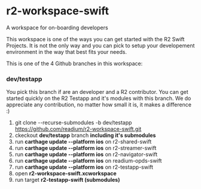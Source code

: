 # r2-workspace-swift
A workspace for on-boarding developers

This workspace is one of the ways you can get started with the R2 Swift Projects. It is not the only way and you can pick to setup your developement environment in the way that best fits your needs.

This is one of the 4 Github branches in this workspace:


### dev/testapp
You pick this branch if are an developer and a R2 contributor. You can get started quickly on the R2 Testapp and it's modules with this branch. We do appreciate any contribution, no matter how small it is, it makes a difference :) 

1. git clone --recurse-submodules -b dev/testapp https://github.com/readium/r2-workspace-swift.git
2. ckeckout **dev/testapp** branch **including it's submodules**
3. run **carthage update --platform ios** on r2-shared-swift
4. run **carthage update --platform ios** on r2-streamer-swift
5. run **carthage update --platform ios** on r2-navigator-swift
6. run **carthage update --platform ios** on readium-opds-swift
7. run **carthage update --platform ios** on r2-testapp-swift
8. open **r2-workspace-swift.xcworkspace**
9. run target **r2-testapp-swift (submodules)**

